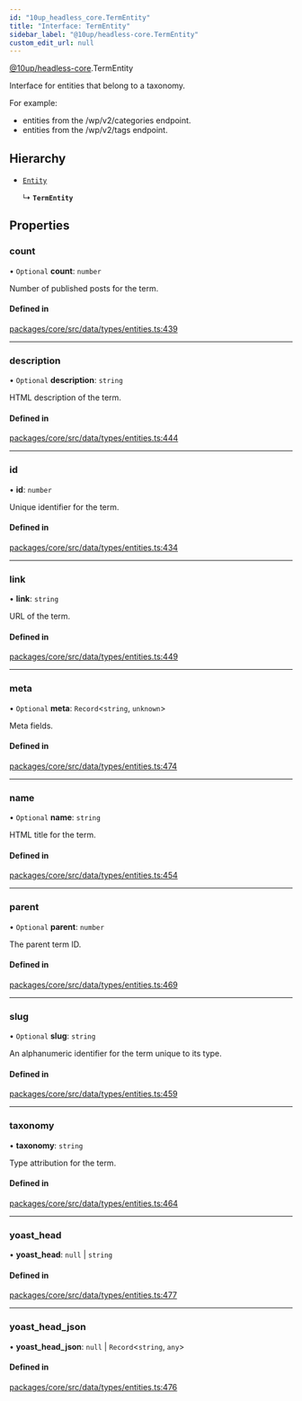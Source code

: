 ```yaml
---
id: "10up_headless_core.TermEntity"
title: "Interface: TermEntity"
sidebar_label: "@10up/headless-core.TermEntity"
custom_edit_url: null
---
```


[@10up/headless-core](../modules/10up_headless_core.md).TermEntity

Interface for entities that belong to a taxonomy.

For example:
- entities from the /wp/v2/categories endpoint.
- entities from the /wp/v2/tags endpoint.

## Hierarchy

- [`Entity`](10up_headless_core.Entity.md)

  ↳ **`TermEntity`**

## Properties

### count

• `Optional` **count**: `number`

Number of published posts for the term.

#### Defined in

[packages/core/src/data/types/entities.ts:439](https://github.com/10up/headless/blob/5293da0/packages/core/src/data/types/entities.ts#L439)

___

### description

• `Optional` **description**: `string`

HTML description of the term.

#### Defined in

[packages/core/src/data/types/entities.ts:444](https://github.com/10up/headless/blob/5293da0/packages/core/src/data/types/entities.ts#L444)

___

### id

• **id**: `number`

Unique identifier for the term.

#### Defined in

[packages/core/src/data/types/entities.ts:434](https://github.com/10up/headless/blob/5293da0/packages/core/src/data/types/entities.ts#L434)

___

### link

• **link**: `string`

URL of the term.

#### Defined in

[packages/core/src/data/types/entities.ts:449](https://github.com/10up/headless/blob/5293da0/packages/core/src/data/types/entities.ts#L449)

___

### meta

• `Optional` **meta**: `Record`<`string`, `unknown`\>

Meta fields.

#### Defined in

[packages/core/src/data/types/entities.ts:474](https://github.com/10up/headless/blob/5293da0/packages/core/src/data/types/entities.ts#L474)

___

### name

• `Optional` **name**: `string`

HTML title for the term.

#### Defined in

[packages/core/src/data/types/entities.ts:454](https://github.com/10up/headless/blob/5293da0/packages/core/src/data/types/entities.ts#L454)

___

### parent

• `Optional` **parent**: `number`

The parent term ID.

#### Defined in

[packages/core/src/data/types/entities.ts:469](https://github.com/10up/headless/blob/5293da0/packages/core/src/data/types/entities.ts#L469)

___

### slug

• `Optional` **slug**: `string`

An alphanumeric identifier for the term unique to its type.

#### Defined in

[packages/core/src/data/types/entities.ts:459](https://github.com/10up/headless/blob/5293da0/packages/core/src/data/types/entities.ts#L459)

___

### taxonomy

• **taxonomy**: `string`

Type attribution for the term.

#### Defined in

[packages/core/src/data/types/entities.ts:464](https://github.com/10up/headless/blob/5293da0/packages/core/src/data/types/entities.ts#L464)

___

### yoast\_head

• **yoast\_head**: ``null`` \| `string`

#### Defined in

[packages/core/src/data/types/entities.ts:477](https://github.com/10up/headless/blob/5293da0/packages/core/src/data/types/entities.ts#L477)

___

### yoast\_head\_json

• **yoast\_head\_json**: ``null`` \| `Record`<`string`, `any`\>

#### Defined in

[packages/core/src/data/types/entities.ts:476](https://github.com/10up/headless/blob/5293da0/packages/core/src/data/types/entities.ts#L476)
